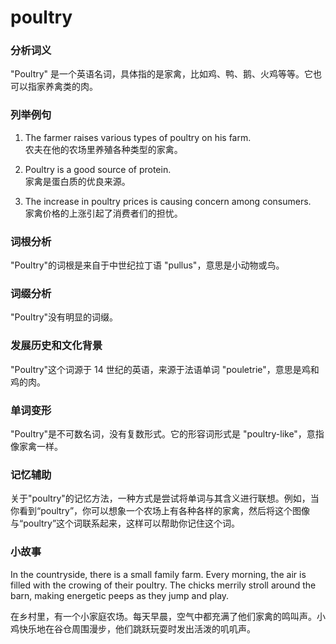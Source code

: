 # poultry

### 分析词义

  

"Poultry" 是一个英语名词，具体指的是家禽，比如鸡、鸭、鹅、火鸡等等。它也可以指家养禽类的肉。

  

### 列举例句

  

1.  The farmer raises various types of poultry on his farm.  
    农夫在他的农场里养殖各种类型的家禽。
    
      
    
2.  Poultry is a good source of protein.  
    家禽是蛋白质的优良来源。
    
      
    
3.  The increase in poultry prices is causing concern among consumers.  
    家禽价格的上涨引起了消费者们的担忧。
    
      
    

  

### 词根分析

  

"Poultry"的词根是来自于中世纪拉丁语 "pullus"，意思是小动物或鸟。

  

### 词缀分析

  

"Poultry"没有明显的词缀。

  

### 发展历史和文化背景

  

"Poultry"这个词源于 14 世纪的英语，来源于法语单词 "pouletrie"，意思是鸡和鸡的肉。

  

### 单词变形

  

"Poultry"是不可数名词，没有复数形式。它的形容词形式是 "poultry-like"，意指像家禽一样。

  

### 记忆辅助

  

关于"poultry"的记忆方法，一种方式是尝试将单词与其含义进行联想。例如，当你看到“poultry”，你可以想象一个农场上有各种各样的家禽，然后将这个图像与“poultry”这个词联系起来，这样可以帮助你记住这个词。

  

### 小故事

  

In the countryside, there is a small family farm. Every morning, the air is filled with the crowing of their poultry. The chicks merrily stroll around the barn, making energetic peeps as they jump and play.

  

在乡村里，有一个小家庭农场。每天早晨，空气中都充满了他们家禽的鸣叫声。小鸡快乐地在谷仓周围漫步，他们跳跃玩耍时发出活泼的叽叽声。
